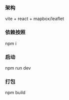 <!--
 * @Date: 2021-04-23 10:09:23
 * @LastEditors: mark
 * @LastEditTime: 2021-04-23 11:29:05
 * @Description: Do not edit
-->

### 架构

vite + react + mapbox/leaflet

### 依赖按照

npm i

### 启动

npm run dev

### 打包

npm build
